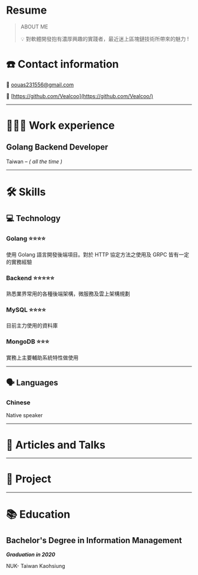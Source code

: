 # Resume

> ABOUT ME
> 
> 
> <aside>
> 💡 對軟體開發抱有濃厚興趣的實踐者，最近迷上區塊鏈技術所帶來的魅力 !
> 
> </aside>
> 

# ☎️ Contact information

📧 oouas231556@gmail.com

🔗 [https://github.com/Vealcoo](https://github.com/Vealcoo/)

---

# **👩🏻‍💻** Work experience

## Golang Backend Developer

Taiwan *– ( all the time )*

---

# 🛠 Skills

## 💻 Technology

### Golang ⭐️⭐️⭐️⭐️

使用 Golang 語言開發後端項目。對於 HTTP 協定方法之使用及 GRPC 皆有一定的實務經驗

### Backend ⭐️⭐️⭐️⭐️⭐️

熟悉業界常用的各種後端架構，微服務及雲上架構規劃

### MySQL ⭐️⭐️⭐️⭐️

目前主力使用的資料庫 

### MongoDB ⭐️⭐️⭐️

實務上主要輔助系統特性做使用

---

## 🗣 Languages

### Chinese

Native speaker

---

# 📜 Articles and Talks

---

# 🔗 Project

---

# 📚 Education

## ****Bachelor's Degree in Information Management****

***Graduation in 2020***

NUK- Taiwan Kaohsiung
